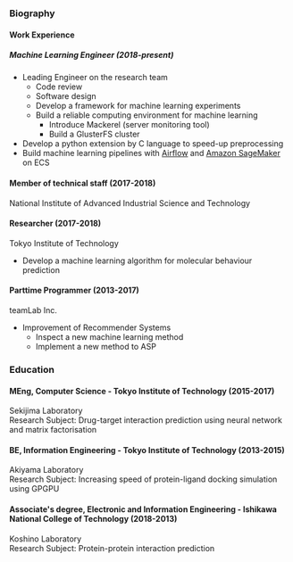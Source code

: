 ### Biography

#### Work Experience
##### Machine Learning Engineer (2018-present)
- Leading Engineer on the research team
    - Code review
    - Software design
    - Develop a framework for machine learning experiments
    - Build a reliable computing environment for machine learning
        - Introduce Mackerel (server monitoring tool)
        - Build a GlusterFS cluster
- Develop a python extension by C language to speed-up preprocessing
- Build machine learning pipelines with [Airflow](https://github.com/apache/airflow) and [Amazon SageMaker](https://aws.amazon.com/sagemaker/) on ECS

#### Member of technical staff (2017-2018)
National Institute of Advanced Industrial Science and Technology

#### Researcher (2017-2018)
Tokyo Institute of Technology
- Develop a machine learning algorithm for molecular behaviour prediction

#### Parttime Programmer (2013-2017)
teamLab Inc.
- Improvement of Recommender Systems
    - Inspect a new machine learning method
    - Implement a new method to ASP


### Education
#### MEng, Computer Science - Tokyo Institute of Technology (2015-2017)
Sekijima Laboratory  
Research Subject: Drug-target interaction prediction using neural network and matrix factorisation

#### BE, Information Engineering - Tokyo Institute of Technology (2013-2015)
Akiyama Laboratory  
Research Subject: Increasing speed of protein-ligand docking simulation using GPGPU

#### Associate's degree, Electronic and Information Engineering - Ishikawa National College of Technology (2018-2013)
Koshino Laboratory  
Research Subject: Protein-protein interaction prediction
